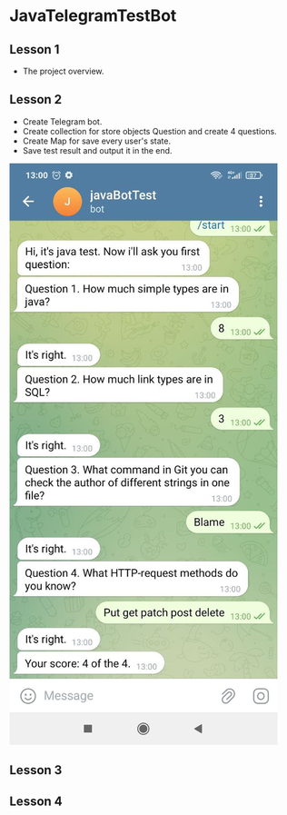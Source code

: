 ﻿# JavaTelegramTestBot

## Lesson 1

- The project overview.

## Lesson 2

- Create Telegram bot.
- Create collection for store objects Question and create 4 questions.
- Create Map for save every user's state.
- Save test result and output it in the end.

![lesson_2.jpg](pictures%2Flesson_2.jpg)

## Lesson 3

## Lesson 4
